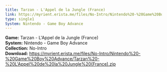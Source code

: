 ```yaml
---
title: Tarzan - L'Appel de la Jungle (France)
link: https://myrient.erista.me/files/No-Intro/Nintendo%20-%20Game%20Boy%20Advance/Tarzan%20-%20L'Appel%20de%20la%20Jungle%20(France).zip
type: single1
System: Nintendo - Game Boy Advance
---
```

<b>Game:</b> Tarzan - L'Appel de la Jungle (France)<br>
<b>System:</b> Nintendo - Game Boy Advance<br>
<b>Collection:</b> No-Intro<br>
<b>Download:</b> https://myrient.erista.me/files/No-Intro/Nintendo%20-%20Game%20Boy%20Advance/Tarzan%20-%20L'Appel%20de%20la%20Jungle%20(France).zip